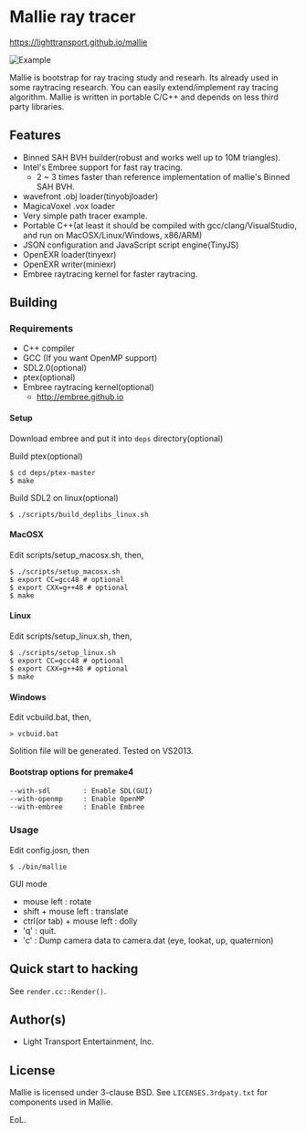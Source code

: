 # Mallie ray tracer

https://lighttransport.github.io/mallie

![Example](https://github.com/lighttransport/mallie/blob/master/mallie.jpg?raw=true)

Mallie is bootstrap for ray tracing study and researh. Its already used in some raytracing research.
You can easily extend/implement ray tracing algorithm.
Mallie is written in portable C/C++ and depends on less third party libraries.

## Features

* Binned SAH BVH builder(robust and works well up to 10M triangles).
* Intel's Embree support for fast ray tracing.
  * 2 ~ 3 times faster than reference implementation of mallie's Binned SAH BVH.
* wavefront .obj loader(tinyobjloader)
* MagicaVoxel .vox loader
* Very simple path tracer example.
* Portable C++(at least it should be compiled with gcc/clang/VisualStudio, and run on MacOSX/Linux/Windows, x86/ARM)
* JSON configuration and JavaScript script engine(TinyJS)
* OpenEXR loader(tinyexr)
* OpenEXR writer(miniexr)
* Embree raytracing kernel for faster raytracing.

## Building

### Requirements

* C++ compiler
* GCC (If you want OpenMP support)
* SDL2.0(optional)
* ptex(optional)
* Embree raytracing kernel(optional)
  * http://embree.github.io

#### Setup

Download embree and put it into `deps` directory(optional)

Build ptex(optional)

    $ cd deps/ptex-master
    $ make

Build SDL2 on linux(optional)

    $ ./scripts/build_deplibs_linux.sh

#### MacOSX

Edit scripts/setup_macosx.sh, then,

    $ ./scripts/setup_macosx.sh
    $ export CC=gcc48 # optional
    $ export CXX=g++48 # optional
    $ make
 
#### Linux

Edit scripts/setup_linux.sh, then,

    $ ./scripts/setup_linux.sh
    $ export CC=gcc48 # optional
    $ export CXX=g++48 # optional
    $ make

#### Windows

Edit vcbuild.bat, then,

    > vcbuid.bat

Solition file will be generated.
Tested on VS2013.

#### Bootstrap options for premake4

    --with-sdl        : Enable SDL(GUI)
    --with-openmp     : Enable OpenMP
    --with-embree     : Enable Embree

### Usage

Edit config.josn, then

    $ ./bin/mallie

GUI mode

* mouse left : rotate
* shift + mouse left : translate
* ctrl(or tab) + mouse left : dolly
* 'q' : quit.
* 'c' : Dump camera data to camera.dat (eye, lookat, up, quaternion)

## Quick start to hacking

See `render.cc::Render()`.

## Author(s)

* Light Transport Entertainment, Inc.

## License

Mallie is licensed under 3-clause BSD. See `LICENSES.3rdpaty.txt` for components used in Mallie.

EoL.
